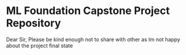 # ML Foundation Capstone Project Repository 
Dear Sir, Please be kind enough not to share with other as Im not happy about the project final state
